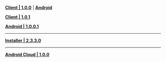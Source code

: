 **[Client | 1.0.0](https://autopatchcnws.yuanshen.com/client_app/pc_mihoyo/04874b5ed14055383219644f40b514ca/YuanShen_1.0.0.zip)** | **[Android](https://autopatchcnws.yuanshen.com/client_app/Android/20200928_75e9e7b1e7e3cd66/yuanshen_1.0.0_mihoyo.apk)**

**[Client | 1.0.1](https://autopatchcnws.yuanshen.com/client_app/pc_mihoyo/20201013_f0953d8d130df56f/YuanShen_1.0.1.zip)**

**[Android | 1.0.0.1](https://autopatchcnws.yuanshen.com/client_app/Android/20200928_75e9e7b1e7e3cd66/ydadbdpz/yuanshen_1.0.0.1.apk)**

---

**[Installer | 2.3.3.0](https://autopatchcnws.yuanshen.com/client_app/launcher/20200915_ac340b2e19075fcf/yuanshen_setup_mihoyo_20200902203114.exe)**

---

**[Android Cloud | 1.0.0](https://mhyy-download.mihoyo.com/android_app/release/309e838aaa4811ef/yscloud_1.0.0.apk)**

